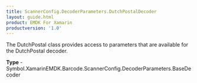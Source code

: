 ```yaml
---
title: ScannerConfig.DecoderParameters.DutchPostalDecoder
layout: guide.html
product: EMDK For Xamarin
productversion: '1.0'
---
```

The DutchPostal class provides access to parameters that are available for the DutchPostal decoder.

**Type** - Symbol.XamarinEMDK.Barcode.ScannerConfig.DecoderParameters.BaseDecoder













